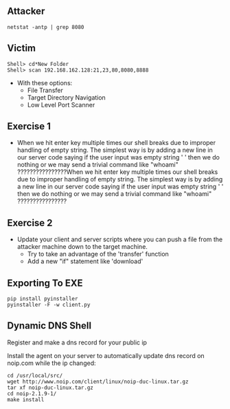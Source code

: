 ## Attacker
```netstat -antp | grep 8080```

## Victim
```
Shell> cd*New Folder
Shell> scan 192.168.162.128:21,23,80,8080,8888
```
- With these options:
  - File Transfer
  - Target Directory Navigation
  - Low Level Port Scanner

## Exercise 1
- When we hit enter key multiple times our shell breaks due to improper handling of empty string. The simplest way is by adding a new line in our server code saying if the user input was empty string ' ' then we do nothing or we may send a trivial command like "whoami" ????????????????When we hit enter key multiple times our shell breaks due to improper handling of empty string. The simplest way is by adding a new line in our server code saying if the user input was empty string ' ' then we do nothing or we may send a trivial command like "whoami" ????????????????

## Exercise 2
- Update your client and server scripts where you can push a file from the attacker machine down to the target machine.
  - Try to take an advantage of the 'transfer' function 
  - Add a new "if" statement like 'download' 

## Exporting To EXE
```
pip install pyinstaller
pyinstaller -F -w client.py
```

## Dynamic DNS Shell
Register and make a dns record for your public ip

Install the agent on your server to automatically update dns record on noip.com while the ip changed:
```
cd /usr/local/src/
wget http://www.noip.com/client/linux/noip-duc-linux.tar.gz
tar xf noip-duc-linux.tar.gz
cd noip-2.1.9-1/
make install
```
